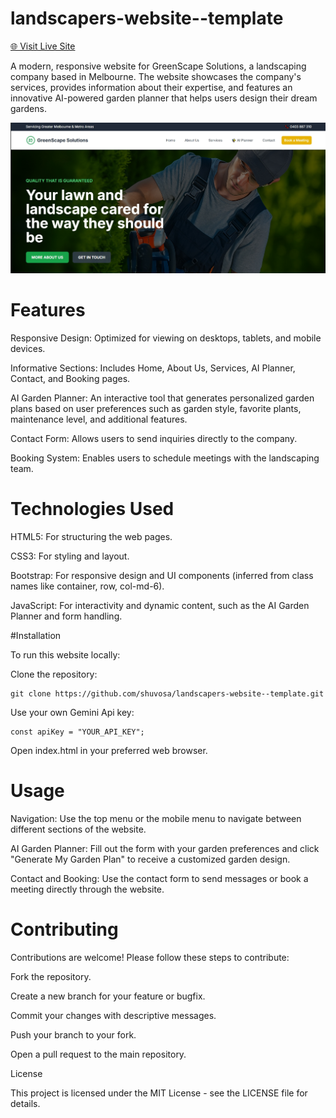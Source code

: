 # landscapers-website--template

[🌐 Visit Live Site](https://creative-chaja-c7ec8e.netlify.app)

A modern, responsive website for GreenScape Solutions, a landscaping company based in Melbourne. The website showcases the company's services, provides information about their expertise, and features an innovative AI-powered garden planner that helps users design their dream gardens.



![Sketch Illustration](./images/landscape-demo.png)



# Features





Responsive Design: Optimized for viewing on desktops, tablets, and mobile devices.



Informative Sections: Includes Home, About Us, Services, AI Planner, Contact, and Booking pages.



AI Garden Planner: An interactive tool that generates personalized garden plans based on user preferences such as garden style, favorite plants, maintenance level, and additional features.



Contact Form: Allows users to send inquiries directly to the company.



Booking System: Enables users to schedule meetings with the landscaping team.

# Technologies Used





HTML5: For structuring the web pages.



CSS3: For styling and layout.



Bootstrap: For responsive design and UI components (inferred from class names like container, row, col-md-6).



JavaScript: For interactivity and dynamic content, such as the AI Garden Planner and form handling.

#Installation

To run this website locally:





Clone the repository:

```
git clone https://github.com/shuvosa/landscapers-website--template.git
```



Use your own Gemini Api  key:

```
const apiKey = "YOUR_API_KEY";
```



Open index.html in your preferred web browser.

# Usage





Navigation: Use the top menu or the mobile menu to navigate between different sections of the website.



AI Garden Planner: Fill out the form with your garden preferences and click "Generate My Garden Plan" to receive a customized garden design.



Contact and Booking: Use the contact form to send messages or book a meeting directly through the website.

# Contributing

Contributions are welcome! Please follow these steps to contribute:





Fork the repository.



Create a new branch for your feature or bugfix.



Commit your changes with descriptive messages.



Push your branch to your fork.



Open a pull request to the main repository.

License

This project is licensed under the MIT License - see the LICENSE file for details.
